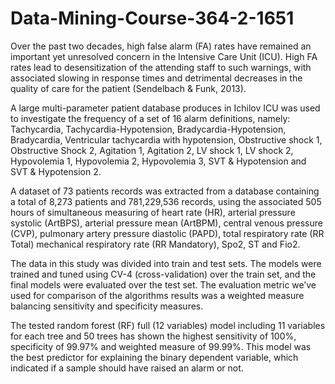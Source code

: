# Data-Mining-Course-364-2-1651

Over the past two decades, high false alarm (FA) rates have remained an important yet unresolved concern in the Intensive Care Unit (ICU). High FA rates lead to desensitization of the attending staff to such warnings, with associated slowing in response times and detrimental decreases in the quality of care for the patient (Sendelbach & Funk, 2013).

A large multi-parameter patient database produces in Ichilov ICU was used to investigate the frequency of a set of 16 alarm definitions, namely: Tachycardia, Tachycardia-Hypotension, Bradycardia-Hypotension, Bradycardia, Ventricular tachycardia with hypotension, Obstructive shock 1, Obstructive Shock 2, Agitation 1, Agitation 2, LV shock 1, LV shock 2, Hypovolemia 1, Hypovolemia 2, Hypovolemia 3, SVT & Hypotension and SVT & Hypotension 2. 

A dataset of 73 patients records was extracted from a database containing a total of 8,273 patients and 781,229,536 records, using the associated 505 hours of simultaneous measuring of heart rate (HR), arterial pressure systolic (ArtBPS), arterial pressure mean (ArtBPM), central venous pressure (CVP), pulmonary artery pressure diastolic (PAPD), total respiratory rate (RR Total) mechanical respiratory rate (RR Mandatory), Spo2, ST and Fio2.

The data in this study was divided into train and test sets. The models were trained and tuned using CV-4 (cross-validation) over the train set, and the final models were evaluated over the test set. The evaluation metric we’ve used for comparison of the algorithms results was a weighted measure balancing sensitivity and specificity measures.

The tested random forest (RF) full (12 variables) model including 11 variables for each tree and 50 trees has shown the highest sensitivity of 100%, specificity of 99.97% and weighted measure of 99.99%. This model was the best predictor for explaining the binary dependent variable, which indicated if a sample should have raised an alarm or not. 
